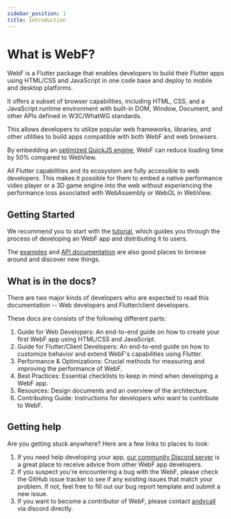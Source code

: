 ```yaml
---
sidebar_position: 1
title: Introduction
---
```


# What is WebF?

WebF is a Flutter package that enables developers to build their Flutter apps using HTML/CSS and JavaScript in one code
base and deploy to mobile and desktop platforms.

It offers a subset of browser capabilities, including HTML, CSS, and a JavaScript runtime environment with built-in DOM,
Window, Document, and other APIs defined in W3C/WhatWG standards.

This allows developers to utilize popular web frameworks, libraries, and other utilities to build apps compatible with
both WebF and web browsers.

By embedding an [optimized QuickJS engine](https://github.com/openwebf/quickjs), WebF can reduce loading time by 50%
compared to WebView.

All Flutter capabilities and its ecosystem are fully accessible to web developers.
This makes it possible for them to embed a native performance video player or a 3D game engine into the web without
experiencing the performance loss associated with WebAssembly or WebGL in WebView.

## Getting Started

We recommend you to start with the [tutorial](/docs/tutorials/getting-started/quick-start), which guides you through the
process of developing an WebF app and distributing it to users.

The [examples](https://github.com/openwebf) and [API documentation](./) are also good places to browse around and
discover new things.

## What is in the docs?

There are two major kinds of developers who are expected to read this documentation -- Web developers and Flutter/client
developers.

These docs are consists of the following different parts:

1. Guide for Web Developers: An end-to-end guide on how to create your first WebF app using HTML/CSS and JavaScript.
2. Guide for Flutter/Client Developers: An end-to-end guide on how to customize behavior and extend WebF's capabilities
   using Flutter.
3. Performance & Optimizations: Crucial methods for measuring and improving the performance of WebF.
4. Best Practices: Essential checklists to keep in mind when developing a WebF app.
5. Resources: Design documents and an overview of the architecture.
6. Contributing Guide: Instructions for developers who want to contribute to WebF.

## Getting help

Are you getting stuck anywhere? Here are a few links to places to look:

1. If you need help developing your app, [our community Discord server](https://discord.gg/jkUsNGndFP) is a great
   place to receive advice from other WebF app developers.
2. If you suspect you're encountering a bug with the WebF, please check the GitHub issue tracker to see if any existing
   issues that match your problem. If not, feel free to fill out our bug report template and submit a new issue.
3. If you want to become a contributor of WebF, please contact [andycall](https://discordapp.com/users/375903419610824707) via discord directly.